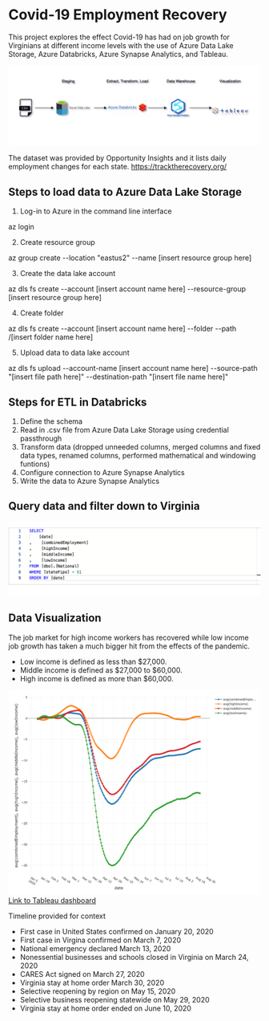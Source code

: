 # Covid-19 Employment Recovery

This project explores the effect Covid-19 has had on job growth for Virginians at different income levels with the use of Azure Data Lake Storage, Azure Databricks, Azure Synapse Analytics, and Tableau.

![](https://github.com/smithashley/Covid-Employment-Recovery/blob/main/images/azurec_diag.png)

The dataset was provided by Opportunity Insights and it lists daily employment changes for each state. https://tracktherecovery.org/ 

## Steps to load data to Azure Data Lake Storage

1. Log-in to Azure in the command line interface

az login

2. Create resource group

az group create --location "eastus2" --name [insert resource group here]

3. Create the data lake account

az dls fs create --account [insert account name here] --resource-group [insert resource group here] 

4. Create folder

az dls fs create --account [insert account name here] --folder --path /[insert folder name here]

5. Upload data to data lake account

az dls fs upload --account-name [insert account name here] --source-path "[insert file path here]" --destination-path "[insert file name here]"

## Steps for ETL in Databricks
1. Define the schema
2. Read in .csv file from Azure Data Lake Storage using credential passthrough
3. Transform data (dropped unneeded columns, merged columns and fixed data types, renamed columns, performed mathematical and windowing funtions)
4. Configure connection to Azure Synapse Analytics
5. Write the data to Azure Synapse Analytics

## Query data and filter down to Virginia
![](https://github.com/smithashley/Covid-Employment-Recovery/blob/main/images/VA_query.png)

## Data Visualization
The job market for high income workers has recovered while low income job growth has taken a much bigger hit from the effects of the pandemic.  
- Low income is defined as less than $27,000.
- Middle income is defined as $27,000 to $60,000.
- High income is defined as more than $60,000.

![](https://github.com/smithashley/Covid-Employment-Recovery/blob/main/images/newplot.png)
[Link to Tableau dashboard](https://public.tableau.com/views/Project1_16033597504640/Sheet22?:language=en&:display_count=y&:origin=viz_share_link)

Timeline provided for context
- First case in United States confirmed on January 20, 2020
- First case in Virgina confirmed on March 7, 2020
- National emergency declared March 13, 2020
- Nonessential businesses and schools closed in Virginia on March 24, 2020
- CARES Act signed on March 27, 2020
- Virginia stay at home order March 30, 2020
- Selective reopening by region on May 15, 2020
- Selective business reopening statewide on May 29, 2020
- Virginia stay at home order ended on June 10, 2020
